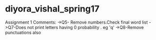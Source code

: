 # diyora_vishal_spring17
Assignment 1 Comments:
->Q5- Remove numbers.Check final word list
->Q7-Does not print letters having 0 probability . eg 'q'
->Q8-Remove punctuations also
